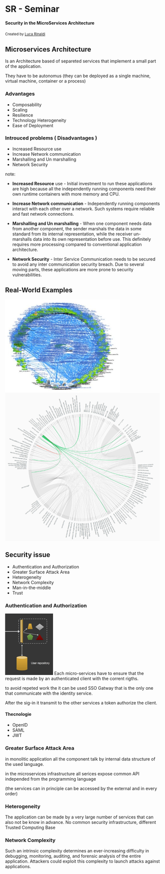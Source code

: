 # SR - Seminar
#### Security in the MicroServices Architecture

<small>Created by <a href="http://www.github.com/lucarin91">Luca Rinaldi</a></small>



## Microservices Architecture
Is an Architecture based of separeted services that implement a small part of the application.

They have to be autonomus (they can be deployed as a single machine, virtual machine, container or a process)


### Advantages
- Composability
- Scaling
- Resilience
- Technology Heterogeneity
- Ease of Deployment


### Introuced problems ( Disadvantages )
- Increased Resource use
- Increase Network communication
- Marshalling and Un marshalling
- Network Security

note:
- **Increased Resource** use - Initial investment to run these applications are high because all the independently running components need their own runtime containers with more memory and CPU.

- **Increase Network communication** - Independently running components interact with each other over a network. Such systems require reliable and fast network connections.

- **Marshalling and Un marshalling** - When one component needs data from another component, the sender marshals the data in some standard from its internal representation, while the receiver un-marshalls data into its own representation before use. This definitely requires more processing compared to conventional application architecture.

- **Network Security** - Inter Service Communication needs to be secured to avoid any inter communication security breach. Due to several moving parts, these applications are more prone to security vulnerabilities.



## Real-World Examples
![netflix](img/netflix.jpg)<!-- .element: style="float" -->
![hailo](img/hailo.png)



## Security issue
- Authentication and Authorization
- Greater Surface Attack Area
- Heterogeneity
- Network Complexity
- Man-in-the-middle
- Trust



### Authentication and Authorization
![img](img/monolithic_request_flow.png)
Each micro-services have to ensure that the request is made by an authenticated client with the corrent rigths.

to avoid repeted work the it can be used SSO Gatway that is the only one that communicate with the identity service.

After the sig-in it transmit to the other services a token authorize the client.


#### Thecnologie
- OpenID
- SAML
- JWT



### Greater Surface Attack Area
in monolitic application all the component talk by internal data structure of the used language.

in the microservices infrastructure all serices expose common API independed from the programming language

(the services can in principle can be accessed by the external and in every order)



### Heterogeneity
The application can be made by a very large number of services that can also not be know in advance.
No common security infrastructure, different Trusted Computing Base



### Network Complexity
Such an intrinsic complexity
determines an ever-increasing difficulty in debugging, monitoring, auditing, and forensic
analysis of the entire application. Attackers could exploit this complexity to launch attacks
against applications.
